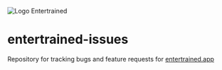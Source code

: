 ![Logo Entertrained](https://entertrained.app/media-pack/logos-png/entertrained-logo-full-medium.png)

# entertrained-issues

Repository for tracking bugs and feature requests for [entertrained.app](https://entertrained.app/)
